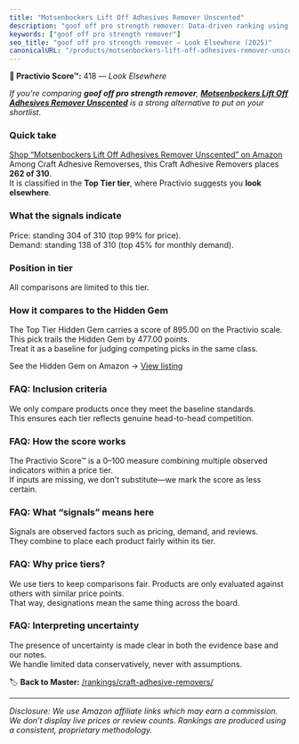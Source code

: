 ```yaml
---
title: "Motsenbockers Lift Off Adhesives Remover Unscented"
description: "goof off pro strength remover: Data-driven ranking using the Practivio Score™. Positioned by quality, value, demand, findability, momentum."
keywords: ["goof off pro strength remover"]
seo_title: "goof off pro strength remover — Look Elsewhere (2025)"
canonicalURL: "/products/motsenbockers-lift-off-adhesives-remover-unscented-B084MC3SVC/"
---
```


**🚫 Practivio Score™:** 418 — _Look Elsewhere_


*If you're comparing **goof off pro strength remover**, **[Motsenbockers Lift Off Adhesives Remover Unscented](https://www.amazon.com/dp/B084MC3SVC?tag=practivio-20)** is a strong alternative to put on your shortlist.*
### Quick take
[Shop “Motsenbockers Lift Off Adhesives Remover Unscented” on Amazon](https://www.amazon.com/dp/B084MC3SVC?tag=practivio-20)
Among Craft Adhesive Removerses, this Craft Adhesive Removers places **262 of 310**.  
It is classified in the **Top Tier tier**, where Practivio suggests you **look elsewhere**.

### What the signals indicate
Price: standing 304 of 310 (top 99% for price).  
Demand: standing 138 of 310 (top 45% for monthly demand).

### Position in tier
All comparisons are limited to this tier.

### How it compares to the Hidden Gem
The Top Tier Hidden Gem carries a score of 895.00 on the Practivio scale.  
This pick trails the Hidden Gem by 477.00 points.  
Treat it as a baseline for judging competing picks in the same class.  

See the Hidden Gem on Amazon → [View listing](https://www.amazon.com/dp/B00FJF0O2K?tag=practivio-20)

### FAQ: Inclusion criteria
We only compare products once they meet the baseline standards.  
This ensures each tier reflects genuine head-to-head competition.

### FAQ: How the score works
The Practivio Score™ is a 0–100 measure combining multiple observed indicators within a price tier.  
If inputs are missing, we don’t substitute—we mark the score as less certain.

### FAQ: What “signals” means here
Signals are observed factors such as pricing, demand, and reviews.  
They combine to place each product fairly within its tier.

### FAQ: Why price tiers?
We use tiers to keep comparisons fair. Products are only evaluated against others with similar price points.  
That way, designations mean the same thing across the board.

### FAQ: Interpreting uncertainty
The presence of uncertainty is made clear in both the evidence base and our notes.  
We handle limited data conservatively, never with assumptions.


🏷️ **Back to Master:** [/rankings/craft-adhesive-removers/](/rankings/craft-adhesive-removers/)

---
_Disclosure: We use Amazon affiliate links which may earn a commission. We don’t display live prices or review counts. Rankings are produced using a consistent, proprietary methodology._
